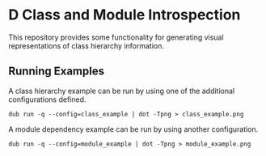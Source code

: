 # D Class and Module Introspection

This repository provides some functionality for generating visual
representations of class hierarchy information.

## Running Examples

A class hierarchy example can be run by using one of the additional
configurations defined.

```
dub run -q --config=class_example | dot -Tpng > class_example.png
```

A module dependency example can be run by using another configuration.

```
dub run -q --config=module_example | dot -Tpng > module_example.png
```
